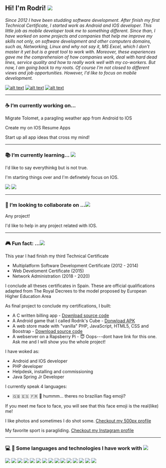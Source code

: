 

## Hi! I'm Rodri! ![](https://raw.githubusercontent.com/rodri2d2/rodri2d2/master/hi%20.jpeg)



*Since 2012 I have been studding software development. After finish my first Technical Certificate, I started work as Android and IOS developer. This little job as mobile developer took me to something different. Since than, I have worked on some projects and companies that help me improve my skills not only, on software development and other computers domains, such as, Networking, Linux and why not say it, MS Excel, which I don't master it yet but is a great tool to work with. Moreover,  these experiences gave me the comprehension of how companies work, deal with hard dead lines, service quality and how to really work well with my co-workers. 
But now, I am going back to my roots. Of course I'm not closed to different views and job opportunities. 
However, I'd like to focus on mobile development.*

[![alt text][1.1]](https://www.linkedin.com/in/rodricandido)
[![alt text][2.1]](https://www.instagram.com/rodri2d2/)
[![alt text][3.1]](https://500px.com/p/rodrigoadelinocandido)


---

### :coffee:  I’m currently working on...

 Migrate Tolomet, a paragling weather app from Android to IOS
 
 Create my on IOS Resume Apps
 
 Start up all app ideas that cross my mind!
 
---

### :books:   I’m currently learning... ![](https://raw.githubusercontent.com/rodri2d2/rodri2d2/master/study.jpeg)

 I'd like to say everythinkg but is not true. 

 I'm starting things over and I'm definetely focus on IOS.

 [<img src="https://img.icons8.com/fluent/48/000000/swift.png"/>]()
 [<img src="https://img.icons8.com/color/48/000000/xcode.png"/>]()

---

### :beers:  I’m looking to collaborate on ...![](https://raw.githubusercontent.com/rodri2d2/rodri2d2/master/think.jpeg)

 Any project!

 I'd like to help in any project related with IOS.

---
<!-- ### 🤔 I’m looking for help with .. -->

<!--
- 💬 Ask me about ...
- 📫 How to reach me: ...
- 😄 Pronouns: ...
-->


### :video_game: Fun fact: ...![](https://raw.githubusercontent.com/rodri2d2/rodri2d2/master/fun2.jpeg)

This year I had finish my third Technical Certificate 

 * Multiplatform Software Development Certificate (2012 - 2014)
 * Web Develoment Certificate (2015)
 * Network Administration (2018 - 2020)
 
I conclude all theses certificates in Spain.
These are official qualifications adapted from The Royal Decrees to the model proposed by European Higher Education Area

As final project to conclude my certifications, I built:

 * A C written billing app - [Download source code](https://github.com/rodri2d2/rodri2d2/blob/master/FacturacionPlus.zip)
 * A Android game that I called Rodrik's Cube - [Donwload APK](https://github.com/rodri2d2/rodri2d2/blob/master/proyectoAndroid.apk)
 * A web store made with "vanilla" PHP, JavaScript, HTML5, CSS and Boostrap  - [Download source code](https://github.com/rodri2d2/rodri2d2/blob/master/onlineStore.zip)
 * A webserver on a Rapsberry Pi  -  :innocent: Oops---dont have link for this one. Ask me and I will show you the whole project!

I have woked as:
 
 * Android and IOS developer
 * PHP developer
 * Helpdesk,  installing and commissioning 
 * Java Spring Jr Developer

I currently speak 4 languages:

 * :gb:  :es:  :fr: 🤔 hummm... theres no brazilian flag emoji?
 
If you meet me face to face, you will see that this face emoji is the real(like) me!

I like photos and sometimes I do shot some. [Checkout my 500px profile](https://500px.com/p/rodrigoadelinocandido)

My favorite sport is paragliding. [Checkout my Instagram profile](https://www.instagram.com/rodri2d2/)




---

### :computer:  :hammer:  Some languages and technologies I have work with ![](https://raw.githubusercontent.com/rodri2d2/rodri2d2/master/fun.jpeg)

[<img src="https://img.icons8.com/fluent/48/000000/swift.png"/>](https://swift.org/)
[<img src="https://img.icons8.com/officel/40/000000/php-logo.png"/>](https://www.php.net/manual/es/intro-whatis.php)
[<img src="https://img.icons8.com/color/48/000000/javascript.png"/>](https://developer.mozilla.org/es/docs/Web/JavaScript)
[<img src="https://img.icons8.com/color/48/000000/java-coffee-cup-logo.png"/>](https://docs.oracle.com/en/java/)
[<img src="https://img.icons8.com/color/48/000000/html-5.png"/>](https://www.w3schools.com/html/)
[<img src="https://img.icons8.com/color/48/000000/css3.png"/>](https://www.w3schools.com/css/default.asp)
[<img src="https://img.icons8.com/ios/50/000000/mysql-logo.png"/>](https://www.mysql.com/)
[<img src="https://img.icons8.com/color/48/000000/xcode.png"/>](https://developer.apple.com/xcode/)
[<img src="https://img.icons8.com/fluent/48/000000/visual-studio-code-2019.png"/>](https://code.visualstudio.com/)
[<img src="https://img.icons8.com/fluent/48/000000/android-os.png"/>](https://developer.android.com/studio)
[<img src="https://img.icons8.com/officel/40/000000/java-eclipse.png"/>](https://www.eclipse.org/ide/)
[<img src="https://img.icons8.com/color/48/000000/microsoft-excel-2019--v1.png"/>](https://support.microsoft.com/es-es/office/aprendizaje-de-excel-para-windows-9bc05390-e94c-46af-a5b3-d7c22f6990bb)
[<img src="https://img.icons8.com/officel/40/000000/mac-os.png"/>](https://support.apple.com/es-us/guide/mac-help/welcome/mac)
[<img src="https://img.icons8.com/color/48/000000/kali-linux.png"/>](https://www.kali.org/)
[<img src="https://img.icons8.com/color/48/000000/linux.png"/>](https://www.debian.org/index.es.html)



[1.1]: https://img.icons8.com/ios/48/000000/linkedin.png
[2.1]: https://img.icons8.com/ios/48/000000/instagram-new.png
[3.1]: https://img.icons8.com/ios/48/000000/500px-new.png
